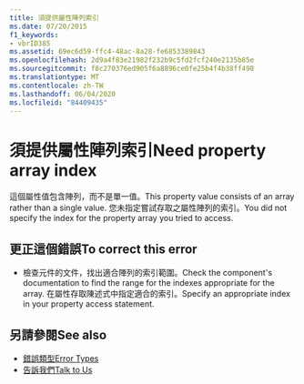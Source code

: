 ```yaml
---
title: 須提供屬性陣列索引
ms.date: 07/20/2015
f1_keywords:
- vbrID385
ms.assetid: 69ec6d59-ffc4-48ac-8a28-fe6853389843
ms.openlocfilehash: 2d9a4f83e21982f232b9c5fd2fcf240e2135b85e
ms.sourcegitcommit: f8c270376ed905f6a8896ce0fe25b4f4b38ff498
ms.translationtype: MT
ms.contentlocale: zh-TW
ms.lasthandoff: 06/04/2020
ms.locfileid: "84409435"
---
```

# <a name="need-property-array-index"></a><span data-ttu-id="b434c-102">須提供屬性陣列索引</span><span class="sxs-lookup"><span data-stu-id="b434c-102">Need property array index</span></span>
<span data-ttu-id="b434c-103">這個屬性值包含陣列，而不是單一值。</span><span class="sxs-lookup"><span data-stu-id="b434c-103">This property value consists of an array rather than a single value.</span></span> <span data-ttu-id="b434c-104">您未指定嘗試存取之屬性陣列的索引。</span><span class="sxs-lookup"><span data-stu-id="b434c-104">You did not specify the index for the property array you tried to access.</span></span>  
  
## <a name="to-correct-this-error"></a><span data-ttu-id="b434c-105">更正這個錯誤</span><span class="sxs-lookup"><span data-stu-id="b434c-105">To correct this error</span></span>  
  
- <span data-ttu-id="b434c-106">檢查元件的文件，找出適合陣列的索引範圍。</span><span class="sxs-lookup"><span data-stu-id="b434c-106">Check the component's documentation to find the range for the indexes appropriate for the array.</span></span> <span data-ttu-id="b434c-107">在屬性存取陳述式中指定適合的索引。</span><span class="sxs-lookup"><span data-stu-id="b434c-107">Specify an appropriate index in your property access statement.</span></span>  
  
## <a name="see-also"></a><span data-ttu-id="b434c-108">另請參閱</span><span class="sxs-lookup"><span data-stu-id="b434c-108">See also</span></span>

- [<span data-ttu-id="b434c-109">錯誤類型</span><span class="sxs-lookup"><span data-stu-id="b434c-109">Error Types</span></span>](../../programming-guide/language-features/error-types.md)
- [<span data-ttu-id="b434c-110">告訴我們</span><span class="sxs-lookup"><span data-stu-id="b434c-110">Talk to Us</span></span>](/visualstudio/ide/feedback-options)
